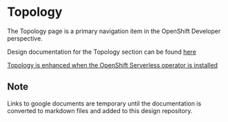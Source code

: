 # Topology
The Topology page is a primary navigation item in the OpenShift Developer perspective.

Design documentation for the Topology section can be found [here](https://docs.google.com/document/d/1mIld9b_mC5sGZEvHHfwflQpFZVcrrwG029egE3550kg/edit#heading=h.k3mqw09n3tkg)

[Topology is enhanced when the OpenShift Serverless operator is installed](http://openshift.github.io/openshift-origin-design/web-console/developer/topology/topology-serverless/topology-serverless)


## Note
Links to google documents are temporary until the documentation is converted to markdown files and added to this design repository.